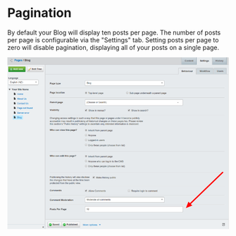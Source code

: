 # Pagination

By default your Blog will display ten posts per page. The number of posts per page is configurable via the "Settings" tab. Setting posts per page to zero will disable pagination, displaying all of your posts on a single page.

![](_images/blog-settings-pagination.png)
